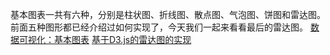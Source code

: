 基本图表一共有六种，分别是柱状图、折线图、散点图、气泡图、饼图和雷达图。前面五种图形都已经介绍过如何实现了，今天我们一起来看看最后的雷达图。
[数据可视化：基本图表](http://www.ruanyifeng.com/blog/2014/11/basic-charts.html)
[基于D3.js的雷达图的实现](http://xgfe.github.io/2015/11/24/chenwubai/d3-basicCharts-radar/)
